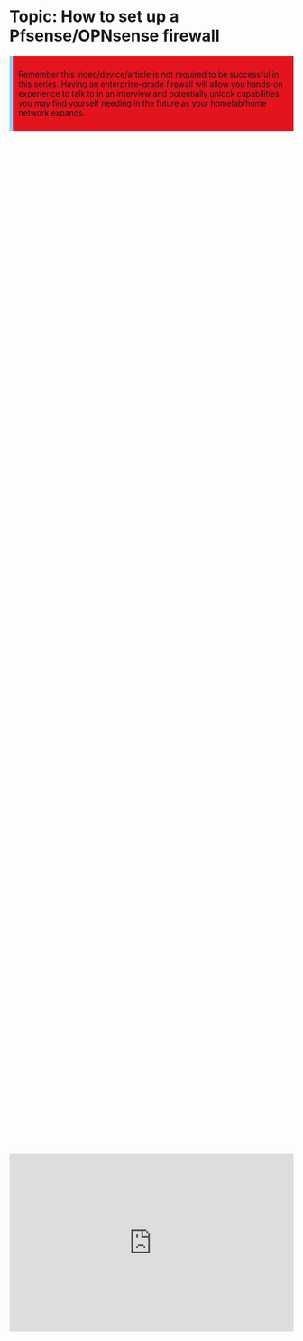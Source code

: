 # Topic: How to set up a Pfsense/OPNsense firewall
<!DOCTYPE html>
<html lang="en">
<head>
<meta charset="UTF-8">
<meta name="viewport" content="width=device-width, initial-scale=1.0">

<title>Warning Box Example</title>

<style>
.warning-box {
    background-color: #E4141E; /* Light red background color */
    border-left: 6px solid #8CD2F4; /* Red border on the left side */
    padding: 10px; /* Padding inside the box */
    margin-bottom: 20px; /* Margin at the bottom to separate from other content */
}
</style>
</head>
<body>

<div class="warning-box">
    <p>Remember this video/device/article is not required to be successful in this series. Having an enterprise-grade firewall will allow you hands-on experience to talk to in an interview and potentially unlock capabilities you may find yourself needing
    in the future as your homelab/home network expands.</p>
</div>

</body>
</html>
<div style="display: flex; justify-content: center; align-items: center; height: 100%;">
    <iframe width="560" height="315" src="https://www.youtube.com/embed/OiXauud3EUQ?si=MG3fV9DbhjNgS7jt" frameborder="0" allow="accelerometer; autoplay; clipboard-write; encrypted-media; gyroscope; picture-in-picture" allowfullscreen></iframe>
</div>
## Introduction:
If you have found yourself here it is because you want to install an enterprise-grade firewall, and we will do just that. PfSense/OPNsense allows for a reliable network backbone, routing, VPN connections, security features, failover scenarios, and inter-VLAN routing. This tutorial is part 2 of our HomeLab series, teaching you how to maintain your own "enterprise" style network at home. The advantage of a homelab allows for real-world experience you can put on your resume and speak to in an interview when asked questions related to your technical expertise. 

## How to use this guide:
LTH handles teaching very differently from other industry standards. This is because we believe they truly lack in teaching you. There will be very lengthy commands, and for the sake of time, go ahead and copy and paste those commands. HOWEVER, please read what the command does, or you will never learn. Linux is notorious for using abbreviations; without reading what it does, you will never understand what you are configuring.
## Topology
A network topology is the physical and logical arrangement of nodes and connections in a network:
<a href="/images/EP2_firewall/firewall_topology.png" class="image-expand">
    <img src="/images/EP2_firewall/firewall_topology.png" alt="Description of your image">
</a>

## Required Items:
The firewall being used in this guide: [firewall](https://tinyurl.com/ynvvvdrw) 
Alternative: [Beelink U59 dual ethernet](https://amzn.to/3PloqUa)
**or you can use any mini PC of your choosing and equip the USB 3.0 ports with a** [USB to ethernet adapter](https://amzn.to/4a8eXrT)

- [x] Firewall Appliance (this could be a mini-PC with two ethernet ports)
- [x] USB Thumb Drive

## Walkthrough/Commands:
The start of the tutorial:

Step 1:

Etcher allows us to create a bootable flash drive, this is how we will get OPNsense on to the firewall appliance. Download Etcher [here](https://etcher.balena.io/). 

## Step 1 Download OPNsense
Download either PFsense or OPNsense (the process will be the same but for the purpose of this tutorial we will be using OPNsense). For Opnsense leave all the download selections as shown in the image. For PFsense you will select Architecture: AMD64 (64-bit) Installer: DVD Image (ISO) Installer. 

1 - Go to either [Opnsense.org/Downloads](https://opnsense.org/download/) or [Pfsense.org/Downloads](https://www.pfsense.org/download/)
<a href="/images/EP2_firewall/opnsense_1.png" class="image-expand">
    <img src="/images/EP2_firewall/opnsense_1.png" alt="Description of your image">
</a>

2 - Next go to the folder where OPNsense or PFsense was downloaded <kbd>right click</kbd> details tab, and then copy the file name.
<a href="/images/EP2_firewall/opnsense_2.png" class="image-expand">
    <img src="/images/EP2_firewall/opnsense_2.png" alt="Description of your image">
</a>

3 - You will then use the following command to verify the SHA256 hash, as seen in step 1 right below the download button. **!Remember that the SHA256 value will change with every update, so verify it against what is currently showing on their website!**
```
certUtil -hashfile (the file path of your ISO file) SHA256
```
EXMAPLE: 
```
certUtil -hashfile C:\Users\TechTouch\Downloads\OPNsense-24.1-vga-amd64.img.bz2 SHA256
```
<a href="/images/EP2_firewall/opnsense_3.png" class="image-expand">
    <img src="/images/EP2_firewall/opnsense_3.png" alt="Description of your image">
</a>

Now move on to Step 2: Downloading Etcher and create a bootable USB flash drive.
## Step 2 Download 7-zip/Install & Extract OPNsense
First go ahead and install 7-Zip after you downloaded it. Then open it up!
<a href="/images/EP2_firewall/7zip step 1_1.2.1.png" class="image-expand">
    <img src="/images/EP2_firewall/7zip step 1_1.2.1.png" alt="Description of your image">
</a>
Here you can see we went to our users download folder. ```C:\Users\learn\downloads\``` you will then select the *zipped* folder and click the blue bar extract button at the top.
<a href="/images/EP2_firewall/7zip step 2_1.2.2.png" class="image-expand">
    <img src="/images/EP2_firewall/7zip step 2_1.2.2.png" alt="Description of your image">
</a>
You will be prompted with this window, you are totally okay with extracting it into the downloads folder.
<a href="/images/EP2_firewall/7zip step 3_1.2.3.png" class="image-expand">
    <img src="/images/EP2_firewall/7zip step 3_1.2.3.png" alt="Description of your image">
</a>

## Step 3 Download Etcher (bootable USB application)

1 - Etcher allows us to create a bootable flash drive, this is how we will get OPNsense on to the firewall appliance. Download Etcher [here](https://etcher.balena.io/). 
<a href="/images/EP2_firewall/etcher_1.png" class="image-expand">
    <img src="/images/EP2_firewall/etcher_1.png" alt="Description of your image">
</a>
2 - Pick the correct download for your operating system.
<a href="/images/EP2_firewall/etcher_2.png" class="image-expand">
    <img src="/images/EP2_firewall/etcher_2.png" alt="Description of your image">
</a>
3 - Select *flash from file* 
<a href="/images/EP2_firewall/etcher_3.png" class="image-expand">
    <img src="/images/EP2_firewall/etcher_3.png" alt="Description of your image">
</a>
4 - Select your OPNsense or PFsense download. 
<a href="/images/EP2_firewall/etcher_4.png" class="image-expand">
    <img src="/images/EP2_firewall/etcher_4.png" alt="Description of your image">
</a>
5 - Now select the USB thumb drive. **!WARNING THIS WILL DELETE EVERYTHING ON THE THUMB DRIVE!**
<a href="/images/EP2_firewall/etcher_5.png" class="image-expand">
    <img src="/images/EP2_firewall/etcher_5.png" alt="Description of your image">
</a>
6 - You can now remove the thumb drive from your device and plug it into your firewall appliance **!MAKE SURE YOUR APPLIANCE IS CURRENTLY TURNED OFF!**
<a href="/images/EP2_firewall/etcher_6.png" class="image-expand">
    <img src="/images/EP2_firewall/etcher_6.png" alt="Description of your image">
</a>

## Step 4 (boot to OPNsense on your firewall client)
After you have plugged the USB drive into your firewall appliance turn it on while tapping the <kbd>Del</kbd> (delete) key until the BIOS comes up. 

1 - use your **arrow keys** and get to the BIOs tab, select your USB device, then move over to the exit tab, **save changes and exit.** 
<a href="/images/EP2_firewall/bios.png" class="image-expand">
    <img src="/images/EP2_firewall/bios.png" alt="Description of your image">
</a>

2 - After your device is booted you should see this screen with the IP address of your device. **!YOU WILL NEED TO BE DIRECTLY CONNECTED TO THIS DEVICE OVER ETHERNET AND THEN GO TO THAT IP ADDRESS!**

Take note: the below image shows (vtnet0) this is the port that is being used for the LAN interface, because your appliance has multiple ethernet switchports you may need to plug into each until you can access the website at that IP address.
<a href="/images/EP2_firewall/opnsense_start.png" class="image-expand">
    <img src="/images/EP2_firewall/opnsense_start.png" alt="Description of your image">
</a>

3 - After you have connected to that IP you will see this screen. Follow the wizard. 
<a href="/images/EP2_firewall/opn_1.png" class="image-expand">
    <img src="/images/EP2_firewall/opn_1.png" alt="Description of your image">
</a>
4 - We are going to use Cloudflare DNS servers, they are usually much faster than ones provided by your ISP. 
```
1.1.1.1
```
```
1.0.0.1
```
<a href="/images/EP2_firewall/opn_2.png" class="image-expand">
    <img src="/images/EP2_firewall/opn_2.png" alt="Description of your image">
</a>
5 - Pick your respective time zone. 
<a href="/images/EP2_firewall/opn_3.png" class="image-expand">
    <img src="/images/EP2_firewall/opn_3.png" alt="Description of your image">
</a>
6 - If your internet service provider (ISP) uses MAC address security and want to avoid calling their support to give them your new MAC address you can simply copy your old routers MAC into the MAC address field. If you get a static IP address from your ISP you will also input that here.
<a href="/images/EP2_firewall/opn_4.png" class="image-expand">
    <img src="/images/EP2_firewall/opn_4.png" alt="Description of your image">
</a>
7 - Here, you can pick whatever private IP range you like; default is fine, too. If you want a list of private IP ranges, you can find that [here](https://en.wikipedia.org/wiki/Private_network). 
<a href="/images/EP2_firewall/opn_5.png" class="image-expand">
    <img src="/images/EP2_firewall/opn_5.png" alt="Description of your image">
</a>
8 - Set a strong password here. 
<a href="/images/EP2_firewall/opn_6.png" class="image-expand">
    <img src="/images/EP2_firewall/opn_6.png" alt="Description of your image">
</a>
9 - You are all done, go ahead and reload!
<a href="/images/EP2_firewall/opn_7.png" class="image-expand">
    <img src="/images/EP2_firewall/opn_7.png" alt="Description of your image">
</a>
10 - <kbd>left click</kbd> and go to your dashboard.
<a href="/images/EP2_firewall/opn_8.png" class="image-expand">
    <img src="/images/EP2_firewall/opn_8.png" alt="Description of your image">
</a>
11 - You are all set, Opnsense/Pfsense is now setup and ready for use! Future videos will dive more into OPNsense configurations based on setting up our homelab, but you can find their documentation [here](https://docs.opnsense.org/index.html)
<a href="/images/EP2_firewall/opn_9.png" class="image-expand">
    <img src="/images/EP2_firewall/opn_9.png" alt="Description of your image">
</a>
